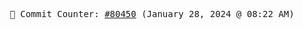 <p align="center">
    <samp>
        📮 Commit Counter: <a href="https://github.com/Javascript-void0/Javascript-void0/commits/main">#80450</a> (January 28, 2024 @ 08:22 AM)
    </samp>
</p>